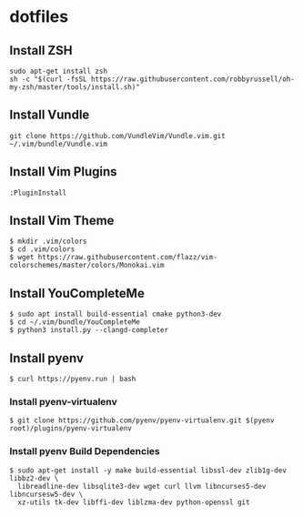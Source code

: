 # dotfiles

## Install ZSH
    sudo apt-get install zsh
    sh -c "$(curl -fsSL https://raw.githubusercontent.com/robbyrussell/oh-my-zsh/master/tools/install.sh)"

## Install Vundle

    git clone https://github.com/VundleVim/Vundle.vim.git ~/.vim/bundle/Vundle.vim

## Install Vim Plugins

    :PluginInstall

## Install Vim Theme

    $ mkdir .vim/colors
    $ cd .vim/colors
    $ wget https://raw.githubusercontent.com/flazz/vim-colorschemes/master/colors/Monokai.vim

## Install YouCompleteMe

    $ sudo apt install build-essential cmake python3-dev
    $ cd ~/.vim/bundle/YouCompleteMe
    $ python3 install.py --clangd-completer

## Install pyenv

    $ curl https://pyenv.run | bash

### Install pyenv-virtualenv

    $ git clone https://github.com/pyenv/pyenv-virtualenv.git $(pyenv root)/plugins/pyenv-virtualenv

### Install pyenv Build Dependencies

    $ sudo apt-get install -y make build-essential libssl-dev zlib1g-dev libbz2-dev \
      libreadline-dev libsqlite3-dev wget curl llvm libncurses5-dev libncursesw5-dev \
      xz-utils tk-dev libffi-dev liblzma-dev python-openssl git

